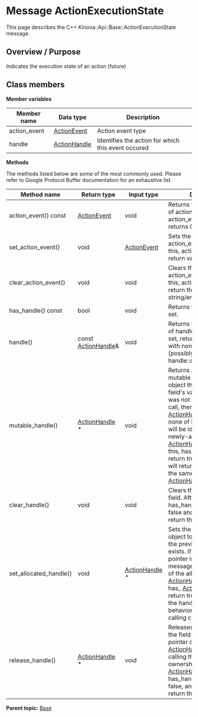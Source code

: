 # Message ActionExecutionState

This page describes the C++ Kinova::Api::Base::ActionExecutionState message.

## Overview / Purpose

Indicates the execution state of an action \(future\)

## Class members

 **Member variables** 

|Member name|Data type|Description|
|-----------|---------|-----------|
|action\_event| [ActionEvent](enm_Base_ActionEvent.md#)|Action event type|
|handle| [ActionHandle](msg_Base_ActionHandle.md#)|Identifies the action for which this event occured|

 **Methods** 

The methods listed below are some of the most commonly used. Please refer to Google Protocol Buffer documentation for an exhaustive list.

|Method name|Return type|Input type|Description|
|-----------|-----------|----------|-----------|
|action\_event\(\) const| [ActionEvent](enm_Base_ActionEvent.md#)|void|Returns the current value of action\_event. If the action\_event is not set, returns 0.|
|set\_action\_event\(\)|void| [ActionEvent](enm_Base_ActionEvent.md#)|Sets the value of action\_event. After calling this, action\_event\(\) will return value.|
|clear\_action\_event\(\)|void|void|Clears the value of action\_event. After calling this, action\_event\(\) will return the empty string/empty bytes.|
|has\_handle\(\) const|bool|void|Returns true if handle is set.|
|handle\(\)|const [ActionHandle](msg_Base_ActionHandle.md#)&|void|Returns the current value of handle. If handle is not set, returns a [ActionHandle](msg_Base_ActionHandle.md#) with none of its fields set \(possibly handle::default\_instance\(\)\).|
|mutable\_handle\(\)| [ActionHandle](msg_Base_ActionHandle.md#) \*|void|Returns a pointer to the mutable [ActionHandle](msg_Base_ActionHandle.md#) object that stores the field's value. If the field was not set prior to the call, then the returned [ActionHandle](msg_Base_ActionHandle.md#) will have none of its fields set \(i.e. it will be identical to a newly-allocated [ActionHandle](msg_Base_ActionHandle.md#)\). After calling this, has\_handle\(\) will return true and handle\(\) will return a reference to the same instance of [ActionHandle](msg_Base_ActionHandle.md#).|
|clear\_handle\(\)|void|void|Clears the value of the field. After calling this, has\_handle\(\) will return false and handle\(\) will return the default value.|
|set\_allocated\_handle\(\)|void| [ActionHandle](msg_Base_ActionHandle.md#) \*|Sets the [ActionHandle](msg_Base_ActionHandle.md#) object to the field and frees the previous field value if it exists. If the [ActionHandle](msg_Base_ActionHandle.md#) pointer is not NULL, the message takes ownership of the allocated [ActionHandle](msg_Base_ActionHandle.md#) object and has\_ [ActionHandle](msg_Base_ActionHandle.md#)\(\) will return true. Otherwise, if the handle is NULL, the behavior is the same as calling clear\_handle\(\).|
|release\_handle\(\)| [ActionHandle](msg_Base_ActionHandle.md#) \*|void|Releases the ownership of the field and returns the pointer of the [ActionHandle](msg_Base_ActionHandle.md#) object. After calling this, caller takes the ownership of the allocated [ActionHandle](msg_Base_ActionHandle.md#) object, has\_handle\(\) will return false, and handle\(\) will return the default value.|

**Parent topic:** [Base](../references/summary_Base.md)

